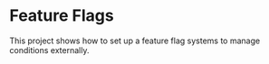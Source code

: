 # Feature Flags

This project shows how to set up a feature flag systems to manage conditions externally.

